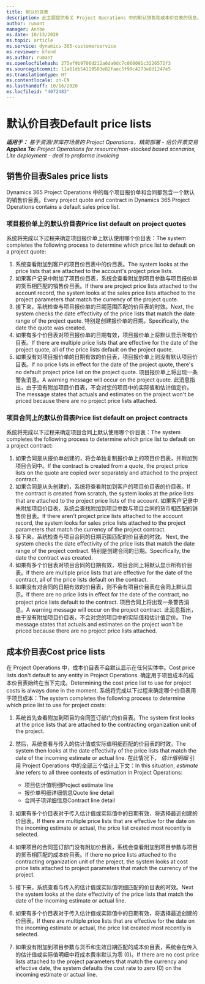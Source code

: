 ```yaml
---
title: 默认价目表
description: 此主题提供有关 Project Operations 中的默认销售和成本价目表的信息。
author: rumant
manager: Annbe
ms.date: 10/13/2020
ms.topic: article
ms.service: dynamics-365-customerservice
ms.reviewer: kfend
ms.author: rumant
ms.openlocfilehash: 275ef9b9706d212a6da0dc7c060081c3226572f3
ms.sourcegitcommit: 11a61db54119503e82faec5f99c4273e8d1247e5
ms.translationtype: HT
ms.contentlocale: zh-CN
ms.lasthandoff: 10/16/2020
ms.locfileid: "4072483"
---
```

# <a name="default-price-lists"></a><span data-ttu-id="8920a-103">默认价目表</span><span class="sxs-lookup"><span data-stu-id="8920a-103">Default price lists</span></span>

<span data-ttu-id="8920a-104">_**适用于：** 基于资源/非库存场景的 Project Operations，精简部署 - 估价开票交易_</span><span class="sxs-lookup"><span data-stu-id="8920a-104">_**Applies To:** Project Operations for resource/non-stocked based scenarios, Lite deployment - deal to proforma invoicing_</span></span>

## <a name="sales-price-lists"></a><span data-ttu-id="8920a-105">销售价目表</span><span class="sxs-lookup"><span data-stu-id="8920a-105">Sales price lists</span></span>

<span data-ttu-id="8920a-106">Dynamics 365 Project Operations 中的每个项目报价单和合同都包含一个默认的销售价目表。</span><span class="sxs-lookup"><span data-stu-id="8920a-106">Every project quote and contract in Dynamics 365 Project Operations contains a default sales price list.</span></span> 

### <a name="price-list-default-on-project-quotes"></a><span data-ttu-id="8920a-107">项目报价单上的默认价目表</span><span class="sxs-lookup"><span data-stu-id="8920a-107">Price list default on project quotes</span></span>
<span data-ttu-id="8920a-108">系统将完成以下过程来确定项目报价单上默认使用哪个价目表：</span><span class="sxs-lookup"><span data-stu-id="8920a-108">The system completes the following process to determine which price list to default on a project quote:</span></span>

1. <span data-ttu-id="8920a-109">系统查看附加到客户的项目价目表中的价目表。</span><span class="sxs-lookup"><span data-stu-id="8920a-109">The system looks at the price lists that are attached to the account's project price lists.</span></span> 
2. <span data-ttu-id="8920a-110">如果客户记录中附加了项目价目表，系统会查看附加到项目参数与项目报价单的货币相匹配的销售价目表。</span><span class="sxs-lookup"><span data-stu-id="8920a-110">If there are project price lists attached to the account record, the system looks at the sales price lists attached to the project parameters that match the currency of the project quote.</span></span>
3. <span data-ttu-id="8920a-111">接下来，系统检查与项目报价单的日期范围匹配的价目表的时效。</span><span class="sxs-lookup"><span data-stu-id="8920a-111">Next, the system checks the date effectivity of the price lists that match the date range of the project quote.</span></span> <span data-ttu-id="8920a-112">特别是创建报价单的日期。</span><span class="sxs-lookup"><span data-stu-id="8920a-112">Specifically, the date the quote was created.</span></span>
4. <span data-ttu-id="8920a-113">如果有多个价目表对项目报价单的日期有效，项目报价单上将默认显示所有价目表。</span><span class="sxs-lookup"><span data-stu-id="8920a-113">If there are multiple price lists that are effective for the date of the project quote, all of the price lists default on the project quote.</span></span>
5. <span data-ttu-id="8920a-114">如果没有对项目报价单的日期有效的价目表，项目报价单上则没有默认项目价目表。</span><span class="sxs-lookup"><span data-stu-id="8920a-114">If no price lists in effect for the date of the project quote, there's no default project price list on the project quote.</span></span> <span data-ttu-id="8920a-115">项目报价单上将出现一条警告消息。</span><span class="sxs-lookup"><span data-stu-id="8920a-115">A warning message will occur on the project quote.</span></span> <span data-ttu-id="8920a-116">此消息指出，由于没有附加项目价目表，不会对您的项目中的实际值和估计值定价。</span><span class="sxs-lookup"><span data-stu-id="8920a-116">The message states that actuals and estimates on the project won't be priced because there are no project price lists attached.</span></span>

### <a name="price-list-default-on-project-contracts"></a><span data-ttu-id="8920a-117">项目合同上的默认价目表</span><span class="sxs-lookup"><span data-stu-id="8920a-117">Price list default on project contracts</span></span> 
<span data-ttu-id="8920a-118">系统将完成以下过程来确定项目合同上默认使用哪个价目表：</span><span class="sxs-lookup"><span data-stu-id="8920a-118">The system completes the following process to determine which price list to default on a project contract:</span></span>

1. <span data-ttu-id="8920a-119">如果合同是从报价单创建的，将会单独复制报价单上的项目价目表，并附加到项目合同中。</span><span class="sxs-lookup"><span data-stu-id="8920a-119">If the contract is created from a quote, the project price lists on the quote are copied over separately and attached to the project contract.</span></span>
2. <span data-ttu-id="8920a-120">如果合同是从头创建的，系统将查看附加到客户的项目价目表的价目表。</span><span class="sxs-lookup"><span data-stu-id="8920a-120">If the contract is created from scratch, the system looks at the price lists that are attached to the project price lists of the account.</span></span> <span data-ttu-id="8920a-121">如果客户记录中未附加项目价目表，系统会查找附加到项目参数与项目合同的货币相匹配的销售价目表。</span><span class="sxs-lookup"><span data-stu-id="8920a-121">If there aren't project price lists attached to the account record, the system looks for sales price lists attached to the project parameters that match the currency of the project contract.</span></span>
4. <span data-ttu-id="8920a-122">接下来，系统检查与项目合同的日期范围匹配的价目表的时效。</span><span class="sxs-lookup"><span data-stu-id="8920a-122">Next, the system checks the date effectivity of the price lists that match the date range of the project contract.</span></span> <span data-ttu-id="8920a-123">特别是创建合同的日期。</span><span class="sxs-lookup"><span data-stu-id="8920a-123">Specifically, the date the contract was created.</span></span>
5. <span data-ttu-id="8920a-124">如果有多个价目表对项目合同的日期有效，项目合同上将默认显示所有价目表。</span><span class="sxs-lookup"><span data-stu-id="8920a-124">If there are multiple price lists that are effective for the date of the contract, all of the price lists default on the contract.</span></span>
6. <span data-ttu-id="8920a-125">如果没有对合同的日期有效的价目表，则不会有项目价目表在合同上默认显示。</span><span class="sxs-lookup"><span data-stu-id="8920a-125">If there are no price lists in effect for the date of the contract, no project price lists default to the contract.</span></span> <span data-ttu-id="8920a-126">项目合同上将出现一条警告消息。</span><span class="sxs-lookup"><span data-stu-id="8920a-126">A warning message will occur on the project contract.</span></span> <span data-ttu-id="8920a-127">此消息指出，由于没有附加项目价目表，不会对您的项目中的实际值和估计值定价。</span><span class="sxs-lookup"><span data-stu-id="8920a-127">The message states that actuals and estimates on the project won't be priced because there are no project price lists attached.</span></span>

## <a name="cost-price-lists"></a><span data-ttu-id="8920a-128">成本价目表</span><span class="sxs-lookup"><span data-stu-id="8920a-128">Cost price lists</span></span>

<span data-ttu-id="8920a-129">在 Project Operations 中，成本价目表不会默认显示在任何实体中。</span><span class="sxs-lookup"><span data-stu-id="8920a-129">Cost price lists don't default to any entity in Project Operations.</span></span> <span data-ttu-id="8920a-130">确定用于项目成本的成本价目表始终在当下完成。</span><span class="sxs-lookup"><span data-stu-id="8920a-130">Determining the cost price list to use for project costs is always done in the moment.</span></span> <span data-ttu-id="8920a-131">系统将完成以下过程来确定哪个价目表用于项目成本：</span><span class="sxs-lookup"><span data-stu-id="8920a-131">The system completes the following process to determine which price list to use for project costs:</span></span>

1. <span data-ttu-id="8920a-132">系统首先查看附加到项目的合同签订部门的价目表。</span><span class="sxs-lookup"><span data-stu-id="8920a-132">The system first looks at the price lists that are attached to the contracting organization unit of the project.</span></span>
2. <span data-ttu-id="8920a-133">然后，系统查看与传入的估计值或实际值明细匹配的价目表的时效。</span><span class="sxs-lookup"><span data-stu-id="8920a-133">The system then looks at the date effectivity of the price lists that match the date of the incoming estimate or actual line.</span></span> <span data-ttu-id="8920a-134">在此情况下， *估计值明细* 引用 Project Operations 中的全部三个估计上下文：</span><span class="sxs-lookup"><span data-stu-id="8920a-134">In this situation, *estimate line* refers to all three contexts of estimation in Project Operations:</span></span>

    - <span data-ttu-id="8920a-135">项目估计值明细</span><span class="sxs-lookup"><span data-stu-id="8920a-135">Project estimate line</span></span>
    - <span data-ttu-id="8920a-136">报价单明细详细信息</span><span class="sxs-lookup"><span data-stu-id="8920a-136">Quote line detail</span></span>
    - <span data-ttu-id="8920a-137">合同子项详细信息</span><span class="sxs-lookup"><span data-stu-id="8920a-137">Contract line detail</span></span>
  
3. <span data-ttu-id="8920a-138">如果有多个价目表对于传入估计值或实际值中的日期有效，将选择最近创建的价目表。</span><span class="sxs-lookup"><span data-stu-id="8920a-138">If there are multiple price lists that are effective for the date on the incoming estimate or actual, the price list created most recently is selected.</span></span>
4. <span data-ttu-id="8920a-139">如果项目的合同签订部门没有附加价目表，系统会查看附加到项目参数与项目的货币相匹配的成本价目表。</span><span class="sxs-lookup"><span data-stu-id="8920a-139">If there no price lists attached to the contracting organization unit of the project, the system looks at cost price lists attached to project parameters that match the currency of the project.</span></span>
5. <span data-ttu-id="8920a-140">接下来，系统查看与传入的估计值或实际值明细匹配的价目表的时效。</span><span class="sxs-lookup"><span data-stu-id="8920a-140">Next the system looks at the date effectivity of the price lists that match the date of the incoming estimate or actual line.</span></span> 
6. <span data-ttu-id="8920a-141">如果有多个价目表对于传入估计值或实际值中的日期有效，将选择最近创建的价目表。</span><span class="sxs-lookup"><span data-stu-id="8920a-141">If there are multiple price lists that are effective for the date on the incoming estimate or actual, the price list created most recently is selected.</span></span>
7. <span data-ttu-id="8920a-142">如果没有附加到项目参数与货币和生效日期匹配的成本价目表，系统会在传入的估计值或实际值明细中将成本费率默认为零 (0)。</span><span class="sxs-lookup"><span data-stu-id="8920a-142">If there are no cost price lists attached to the project parameters that match the currency and effective date, the system defaults the cost rate to zero (0) on the incoming estimate or actual line.</span></span>
